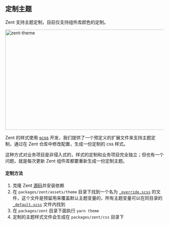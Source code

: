 ## 定制主题

Zent 支持主题定制，目前仅支持组件库颜色的定制。

![zent-theme](https://img.yzcdn.cn/zanui/react/zent-theme.png)

Zent 的样式使用 [scss](https://sass-lang.com) 开发，我们提供了一个预定义的扩展文件来支持主题定制，通过在 Zent 仓库中修改配置，生成一份定制的 css 样式。

这种方式对业务项目是非侵入式的，样式的定制和业务项目完全独立；但也有一个问题，就是每次更新 Zent 组件库都要重新生成一份定制主题。

#### 定制方法

1. 克隆 Zent [源码](https://github.com/youzan/zent)并安装依赖
2. 在 `packages/zent/assets/theme` 目录下找到一个名为 [`_override.scss`](https://github.com/youzan/zent/blob/master/packages/zent/assets/theme/_override.scss) 的文件，这个文件是预留用来覆盖默认主题变量的，所有主题变量可以在同目录的 [`_default.scss`](https://github.com/youzan/zent/blob/master/packages/zent/assets/theme/_default.scss) 文件内找到
3. 在 `packages/zent` 目录下面执行 `yarn theme`
4. 定制的主题样式文件会生成在 `packages/zent/css` 目录下

<style>
  img[alt="zent-theme"] {
    width: 514px;
    height: 319px;
  }
</style>
